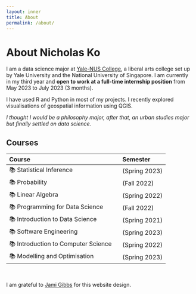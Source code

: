 ```yaml
---
layout: inner
title: About
permalink: /about/
---
```

# About Nicholas Ko

I am a data science major at [Yale-NUS College](https://www.yale-nus.edu.sg/about/key-facts/), a liberal arts college set up by Yale University and the National University of Singapore. I am currently in my third year and **open to work at a full-time internship position** from May 2023 to July 2023 (3 months).

I have used R and Python in most of my projects. I recently explored visualisations of geospatial information using QGIS. 

_I thought I would be a philosophy major, after that, an urban studies major but finally settled on data science._

## Courses

|Course|&nbsp;&nbsp;&nbsp;Semester|
|:-----|:--------------|
|📚 Statistical Inference|&nbsp;&nbsp;&nbsp;(Spring 2023)|
|📚 Probability|&nbsp;&nbsp;&nbsp;(Fall 2022)|
|📚  Linear Algebra |&nbsp;&nbsp;&nbsp;(Spring 2022)|
|📚  Programming for Data Science |&nbsp;&nbsp;&nbsp;(Fall 2022)|
|📚  Introduction to Data Science |&nbsp;&nbsp;&nbsp;(Spring 2021)|
|📚  Software Engineering |&nbsp;&nbsp;&nbsp;(Spring 2023)|
|📚  Introduction to Computer Science|&nbsp;&nbsp;&nbsp;(Spring 2022)|
|📚  Modelling and Optimisation |&nbsp;&nbsp;&nbsp;(Spring 2023)|

&nbsp;


I am grateful to [Jami Gibbs](https://github.com/jamigibbs/phantom) for this website design. 

